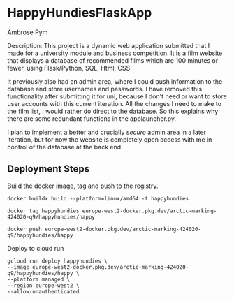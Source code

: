 # HappyHundiesFlaskApp

Ambrose Pym

Description: This project is a dynamic web application submitted that I made for a university module and business competition. It is a film website that displays a database of recommended films which are 100 minutes or fewer, using Flask/Python, SQL, Html, CSS

It previously also had an admin area, where I could push information to the database and store usernames and passwords. I have removed this functionality after submitting it for uni, because I don't need or want to store user accounts with this current iteration. All the changes I need to make to the film list, I would rather do direct to the database. So this explains why there are some redundant functions in the applauncher.py.

I plan to implement a better and crucially *secure* admin area in a later iteration, but for now the website is completely open access with me in control of the database at the back end.

## Deployment Steps
Build the docker image, tag and push to the registry. 
```
docker buildx build --platform=linux/amd64 -t happyhundies .

docker tag happyhundies europe-west2-docker.pkg.dev/arctic-marking-424020-q9/happyhundies/happy

docker push europe-west2-docker.pkg.dev/arctic-marking-424020-q9/happyhundies/happy

```

Deploy to cloud run 
```
gcloud run deploy happyhundies \                         
--image europe-west2-docker.pkg.dev/arctic-marking-424020-q9/happyhundies/happy \
--platform managed \
--region europe-west2 \
--allow-unauthenticated
```

